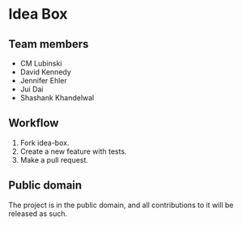 # Idea Box

## Team members

* CM Lubinski
* David Kennedy
* Jennifer Ehler
* Jui Dai
* Shashank Khandelwal 

## Workflow

1. Fork idea-box.
2. Create a new feature with tests.
3. Make a pull request.

## Public domain

The project is in the public domain, and all contributions to it will be
released as such.
